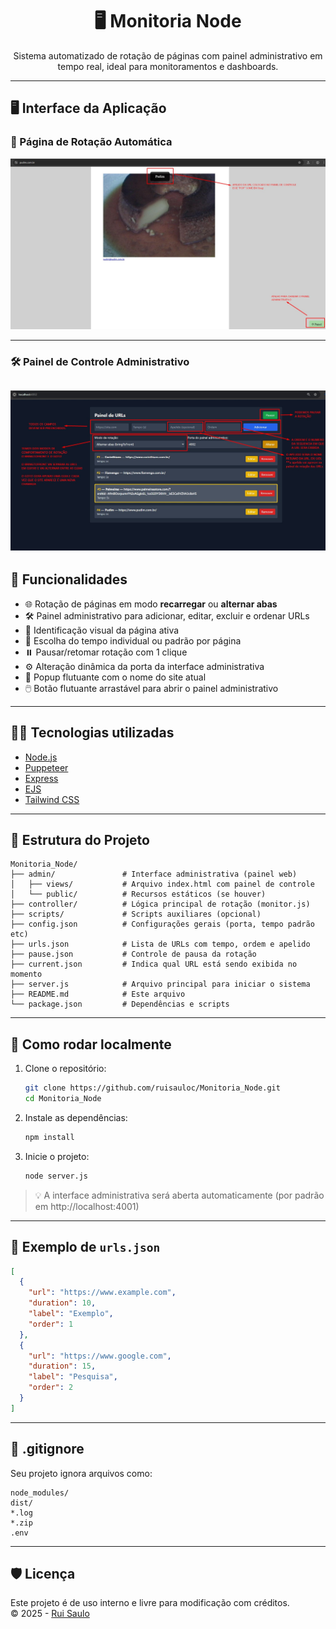 
<h1 align="center">🖥️ Monitoria Node</h1>

<p align="center">
  Sistema automatizado de rotação de páginas com painel administrativo em tempo real, ideal para monitoramentos e dashboards.
</p>

---

## 🖥️ Interface da Aplicação

### 🔁 Página de Rotação Automática
![Página de Rotação](assets/PaginaDeRotacao.jpg)

---

### 🛠️ Painel de Controle Administrativo

![Painel de Controle](assets/PainelDeControle.jpg)
---

## 🚀 Funcionalidades

- 🌐 Rotação de páginas em modo **recarregar** ou **alternar abas**
- 🛠️ Painel administrativo para adicionar, editar, excluir e ordenar URLs
- 📌 Identificação visual da página ativa
- 🧭 Escolha do tempo individual ou padrão por página
- ⏸️ Pausar/retomar rotação com 1 clique
- ⚙️ Alteração dinâmica da porta da interface administrativa
- 💬 Popup flutuante com o nome do site atual
- 🖱️ Botão flutuante arrastável para abrir o painel administrativo

---

## 🧑‍💻 Tecnologias utilizadas

- [Node.js](https://nodejs.org/)
- [Puppeteer](https://pptr.dev/)
- [Express](https://expressjs.com/)
- [EJS](https://ejs.co/)
- [Tailwind CSS](https://tailwindcss.com/)

---

## 📂 Estrutura do Projeto

```
Monitoria_Node/
├── admin/               # Interface administrativa (painel web)
│   ├── views/           # Arquivo index.html com painel de controle
│   └── public/          # Recursos estáticos (se houver)
├── controller/          # Lógica principal de rotação (monitor.js)
├── scripts/             # Scripts auxiliares (opcional)
├── config.json          # Configurações gerais (porta, tempo padrão etc)
├── urls.json            # Lista de URLs com tempo, ordem e apelido
├── pause.json           # Controle de pausa da rotação
├── current.json         # Indica qual URL está sendo exibida no momento
├── server.js            # Arquivo principal para iniciar o sistema
├── README.md            # Este arquivo
└── package.json         # Dependências e scripts
```

---

## 🧪 Como rodar localmente

1. Clone o repositório:
   ```bash
   git clone https://github.com/ruisauloc/Monitoria_Node.git
   cd Monitoria_Node
   ```

2. Instale as dependências:
   ```bash
   npm install
   ```

3. Inicie o projeto:
   ```bash
   node server.js
   ```

> 💡 A interface administrativa será aberta automaticamente (por padrão em http://localhost:4001)

---

## 📄 Exemplo de `urls.json`

```json
[
  {
    "url": "https://www.example.com",
    "duration": 10,
    "label": "Exemplo",
    "order": 1
  },
  {
    "url": "https://www.google.com",
    "duration": 15,
    "label": "Pesquisa",
    "order": 2
  }
]
```

---

## 🔐 .gitignore

Seu projeto ignora arquivos como:

```
node_modules/
dist/
*.log
*.zip
.env
```

---

## 🛡️ Licença

Este projeto é de uso interno e livre para modificação com créditos.  
© 2025 - [Rui Saulo](https://github.com/ruisauloc)
